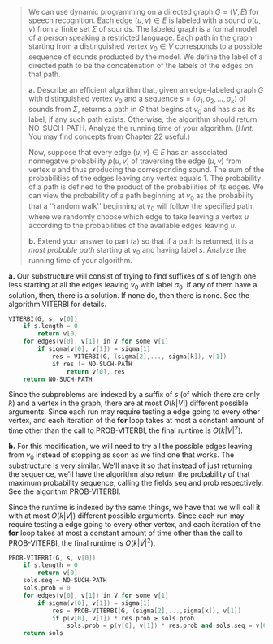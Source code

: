 > We can use dynamic programming on a directed graph $G = (V, E)$ for speech recognition. Each edge $(u, v) \in E$ is labeled with a sound $\sigma(u, v)$ from a finite set $\Sigma$ of sounds. The labeled graph is a formal model of a person speaking a restricted language. Each path in the graph starting from a distinguished vertex $v_0 \in V$ corresponds to a possible sequence of sounds producted by the model. We define the label of a directed path to be the concatenation of the labels of the edges on that path.
>
> **a.** Describe an efficient algorithm that, given an edge-labeled graph $G$ with distinguished vertex $v_0$ and a sequence $s = \langle \sigma_1, \sigma_2, \ldots, \sigma_k \rangle$ of sounds from $\Sigma$, returns a path in $G$ that begins at $v_0$ and has $s$ as its label, if any such path exists. Otherwise, the algorithm should return $\text{NO-SUCH-PATH}$. Analyze the running time of your algorithm. ($\textit{Hint:}$ You may find concepts from Chapter 22 useful.)
>
> Now, suppose that every edge $(u, v) \in E$ has an associated nonnegatve probability $p(u, v)$ of traversing the edge $(u, v)$ from vertex $u$ and thus producing the corresponding sound. The sum of the probabilities of the edges leaving any vertex equals $1$. The probability of a path is defined to the product of the probabilities of its edges. We can view the probability of a path beginning at $v_0$ as the probability that a ''random walk'' beginning at $v_0$ will follow the specified path, where we randomly choose which edge to take leaving a vertex $u$ according to the probabilities of the available edges leaving $u$.
>
> **b.** Extend your answer to part (a) so that if a path is returned, it is a *most probable path* starting at $v_0$ and having label $s$. Analyze the running time of your algorithm.

**a.** Our substructure will consist of trying to find suffixes of s of length one less starting at all the edges leaving $v_0$ with label $\sigma_0$. if any of them have a solution, then, there is a solution. If none do, then there is none. See the algorithm $\text{VITERBI}$ for details.

```cpp
VITERBI(G, s, v[0])
    if s.length = 0
        return v[0]
    for edges(v[0], v[1]) in V for some v[1]
        if sigma(v[0], v[1]) = sigma[1]
            res = VITERBI(G, (sigma[2],..., sigma[k]), v[1])
            if res != NO-SUCH-PATH
                return v[0], res
    return NO-SUCH-PATH
```

Since the subproblems are indexed by a suffix of $s$ (of which there are only $k$) and a vertex in the graph, there are at most $O(k|V|)$ different possible arguments. Since each run may require testing a edge going to every other vertex, and each iteration of the **for** loop takes at most a constant amount of time other than the call to $\text{PROB-VITERBI}$, the final runtime is $O(k|V|^2)$.

**b.** For this modification, we will need to try all the possible edges leaving from $v_0$ instead of stopping as soon as we find one that works. The substructure is very similar. We'll make it so that instead of just returning the sequence, we'll have the algorithm also return the probability of that maximum probability sequence, calling the fields seq and prob respectively. See the algorithm $\text{PROB-VITERBI}$.

Since the runtime is indexed by the same things, we have that we will call it with at most $O(k|V|)$ different possible arguments. Since each run may require testing a edge going to every other vertex, and each iteration of the **for** loop takes at most a constant amount of time other than the call to $\text{PROB-VITERBI}$, the final runtime is $O(k|V|^2)$.

```cpp
PROB-VITERBI(G, s, v[0])
    if s.length = 0
        return v[0]
    sols.seq = NO-SUCH-PATH
    sols.prob = 0
    for edges(v[0], v[1]) in V for some v[1]
        if sigma(v[0], v[1]) = sigma[1]
            res = PROB-VITERBI(G, (sigma[2],...,sigma[k]), v[1])
            if p(v[0], v[1]) * res.prob ≥ sols.prob
                sols.prob = p(v[0], v[1]) * res.prob and sols.seq = v[0], res.seq
    return sols
```
